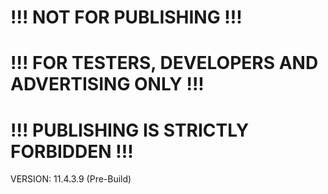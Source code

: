 # !!! NOT FOR PUBLISHING !!!
# !!! FOR TESTERS, DEVELOPERS AND ADVERTISING ONLY !!!
# !!! PUBLISHING IS STRICTLY FORBIDDEN !!!
VERSION: 11.4.3.9 (Pre-Build)
